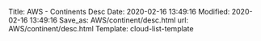 Title: AWS - Continents Desc
Date: 2020-02-16 13:49:16
Modified: 2020-02-16 13:49:16
Save_as: AWS/continent/desc.html
url: AWS/continent/desc.html
Template: cloud-list-template